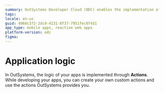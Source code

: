 ```yaml
---
summary: OutSystems Developer Cloud (ODC) enables the implementation of app logic through customizable actions.
tags:
locale: en-us
guid: 4968c372-2dc8-4131-8f37-7951fec8f431
app_type: mobile apps, reactive web apps
platform-version: odc
figma:
---
```


# Application logic

In OutSystems, the logic of your apps is implemented through **Actions**. While developing your apps, you can create your own custom actions and use the actions OutSystems provides you.
